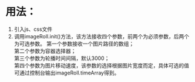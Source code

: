 # 用法：
1. 引入js、css文件
2. 调用imageRoll.init()方法，该方法接收四个参数，前两个为必须参数，后两个为可选参数。
第一个参数接收一个图片路径的数组；  
第二个参数为容器选择器；  
第三个参数为轮播时间间隔，默认3000；  
第四个参数为图片移动速度，该参数的选择根据图片宽度而定，具体可选的值可通过控制台输出imageRoll.timeArray得到。


